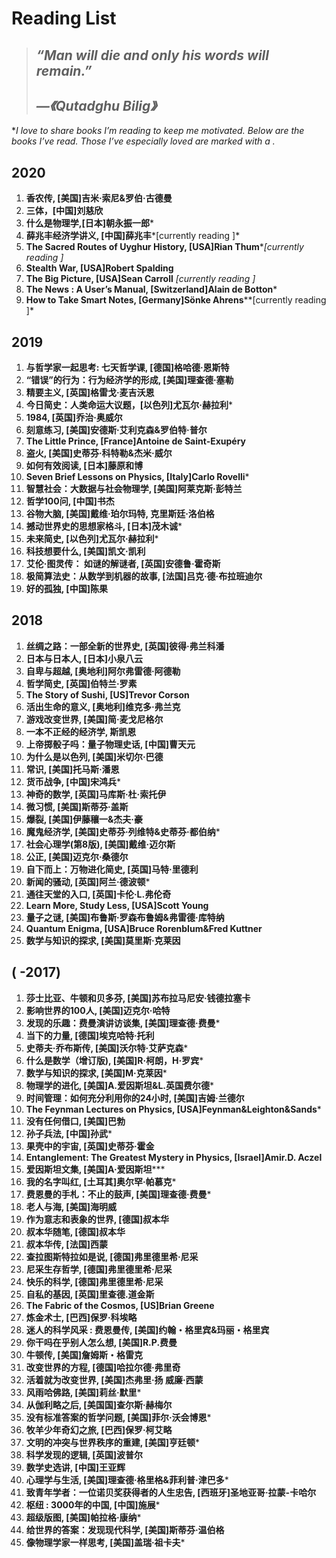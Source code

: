 #  Reading List

> ## *“Man will die and only his words will remain.”*
>
> ## *—《Qutadghu Bilig》*

**I love to share books I’m reading to keep me motivated. Below are the books I’ve read. Those I’ve especially loved are marked with a *.**

## 2020

1. **香农传, [美国]吉米·索尼&罗伯·古德曼** 
2. **三体，[中国]刘慈欣**
3. **什么是物理学,[日本]朝永振一郎**\*
4. **薛兆丰经济学讲义, [中国]薛兆丰***[currently reading ]*
5. **The Sacred Routes of Uyghur History, [USA]Rian Thum**\**[currently reading ]*
6. **Stealth War,  [USA]Robert Spalding**
7. **The Big Picture, [USA]Sean Carroll**  *[currently reading ]*
8. **The News : A User’s Manual,  [Switzerland]Alain de Botton**\*
9. **How to Take Smart Notes, [Germany]Sönke Ahrens****[currently reading ]*

## 2019

1. **与哲学家一起思考: 七天哲学课, [德国]格哈德·恩斯特** 
2. **“错误”的行为：行为经济学的形成, [美国]理查德·塞勒** 
3. **精要主义, [英国]格雷戈·麦吉沃恩** 
4. **今日简史：人类命运大议题，[以色列]尤瓦尔·赫拉利**\*
5. **1984, [英国]乔治·奥威尔** 
6. **刻意练习, [美国]安德斯·艾利克森&罗伯特·普尔**
7. **The Little Prince, [France]Antoine de Saint-Exupéry**
8. **盗火, [美国]史蒂芬·科特勒&杰米·威尔** 
9. **如何有效阅读, [日本]藤原和博** 
10. **Seven Brief Lessons on Physics, [Italy]Carlo Rovelli**\* 
11. **智慧社会：大数据与社会物理学, [美国]阿莱克斯·彭特兰**
12. **哲学100问, [中国]书杰**
13. **谷物大脑, [美国]戴维·珀尔玛特, 克里斯廷·洛伯格**
14. **撼动世界史的思想家格斗, [日本]茂木诚**\*
15. **未来简史, [以色列]尤瓦尔·赫拉利**\* 
16. **科技想要什么, [美国]凯文·凯利**
17. **艾伦·图灵传： 如谜的解谜者, [英国]安德鲁·霍奇斯**
18. **极简算法史：从数学到机器的故事, [法国]吕克·德·布拉班迪尔**
19. **好的孤独, [中国]陈果**


## **2018**

1. **丝绸之路：一部全新的世界史, [英国]彼得·弗兰科潘**
2. **日本与日本人, [日本]小泉八云**
3. **自卑与超越, [奥地利]阿尔弗雷德·阿德勒**
4. **哲学简史, [英国]伯特兰·罗素**
5. **The Story of Sushi, [US]Trevor Corson**
6. **活出生命的意义, [奥地利]维克多·弗兰克**
7. **游戏改变世界, [美国]简·麦戈尼格尔** 
8. **一本不正经的经济学, 斯凯恩** 
9. **上帝掷骰子吗：量子物理史话, [中国]曹天元**
10. **为什么是以色列, [美国]米切尔·巴德**
11. **常识, [美国]托马斯·潘恩** 
12. **货币战争, [中国]宋鸿兵**\*
13. **神奇的数学, [英国]马库斯·杜·索托伊** 
14. **微习惯, [美国]斯蒂芬·盖斯**
15. **爆裂, [美国]伊藤穰一&杰夫·豪** 
16. **魔鬼经济学, [美国]史蒂芬·列维特&史蒂芬·都伯纳**\* 
17. **社会心理学(第8版), [美国]戴维·迈尔斯** 
18. **公正, [美国]迈克尔·桑德尔** 
19. **自下而上：万物进化简史, [英国]马特·里德利**
20. **新闻的骚动, [英国]阿兰·德波顿**\*
21. **通往天堂的入口, [英国]卡伦·L.弗伦奇**
22. **Learn More, Study Less, [USA]Scott Young**
23. **量子之谜, [美国]布鲁斯·罗森布鲁姆&弗雷德·库特纳**
24. **Quantum Enigma, [USA]Bruce Rorenblum&Fred Kuttner** 
25. **数学与知识的探求, [美国]莫里斯·克莱因**


## **(  -2017)**

1. **莎士比亚、牛顿和贝多芬, [美国]苏布拉马尼安·钱德拉塞卡**  
2. **影响世界的100人, [美国]迈克尔·哈特**
3. **发现的乐趣：费曼演讲访谈集, [美国]理查德·费曼**\* 
4. **当下的力量, [德国]埃克哈特·托利** 
5. **史蒂夫·乔布斯传, [美国]沃尔特·艾萨克森**\* 
6. **什么是数学（增订版), [美国]R·柯朗，H·罗宾**\*
7. **数学与知识的探求, [美国]M·克莱因**\*
8. **物理学的进化, [美国]A.爱因斯坦&L.英国费尔德**\*
9. **时间管理：如何充分利用你的24小时, [美国]吉姆·兰德尔**
10. **The Feynman Lectures on Physics, [USA]Feynman&Leighton&Sands**\*
11. **没有任何借口, [美国]巴勃**
12. **孙子兵法, [中国]孙武**\*
13. **果壳中的宇宙, [英国]史蒂芬·霍金**
14. **Entanglement: The Greatest Mystery in Physics, [Israel]Amir.D. Aczel**
15. **爱因斯坦文集, [美国]A·爱因斯坦*****
16. **我的名字叫红, [土耳其]奥尔罕·帕慕克***
17. **费恩曼的手札：不止的鼓声, [美国]理查德·费曼**\*
18. **老人与海, [美国]海明威** 
19. **作为意志和表象的世界, [德国]叔本华**
20. **叔本华随笔, [德国]叔本华**
21. **叔本华传, [法国]西蒙**
22. **查拉图斯特拉如是说, [德国]弗里德里希·尼采**
23. **尼采生存哲学, [德国]弗里德里希·尼采**
24. **快乐的科学, [德国]弗里德里希·尼采**
25. **自私的基因, [英国]里查德.道金斯**
26. **The Fabric of the Cosmos, [US]Brian Greene**
27. **炼金术士, [巴西]保罗·科埃略**
28. **迷人的科学风采 : 费恩曼传, [美国]约翰・格里宾&玛丽・格里宾**
29. **你干吗在乎别人怎么想, [美国]R.P.费曼**
30. **牛顿传, [美国]詹姆斯・格雷克**
31. **改变世界的方程, [德国]哈拉尔德·弗里奇**
32. **活着就为改变世界, [美国]杰弗里·扬 威廉·西蒙**
33. **风雨哈佛路, [美国]莉丝·默里***
34. **从伽利略之后, [美国国]查尔斯·赫梅尔**
35. **没有标准答案的哲学问题, [美国]菲尔·沃会博恩**\*
36. **牧羊少年奇幻之旅, [巴西]保罗·柯艾略**
37. **文明的冲突与世界秩序的重建, [美国]亨廷顿**\* 
38. **科学发现的逻辑, [英国]波普尔**
39. **数学史选讲, [中国]王亚辉**
40. **心理学与生活, [美国]理查德·格里格&菲利普·津巴多**\*
41. **致青年学者：一位诺贝奖获得者的人生忠告, [西班牙]圣地亚哥·拉蒙-卡哈尔**
42. **枢纽 : 3000年的中国, [中国]施展***
43. **超级版图, [美国]帕拉格·康纳**\*
44. **给世界的答案：发现现代科学, [美国]斯蒂芬·温伯格**
45. **像物理学家一样思考, [美国]盖瑞·祖卡夫**\*